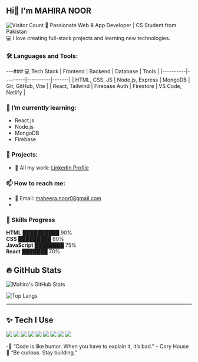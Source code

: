 ## Hi👋 I'm MAHIRA NOOR
![Visitor Count](https://komarev.com/ghpvc/?username=developer-mahira&style=flat&color=blue)
🌟 Passionate Web & App Developer | CS Student from Pakistan  
💻 I love creating full-stack projects and learning new technologies.

### 🛠️ Languages and Tools:
---### 💻 Tech Stack
| Frontend | Backend | Database | Tools |
|----------|---------|----------|-------|
| HTML, CSS, JS | Node.js, Express | MongoDB | Git, GitHub, Vite |
| React, Tailwind | Firebase Auth | Firestore | VS Code, Netlify |

### 🌱 I’m currently learning:
- React.js
- Node.js
- MongoDB
- Firebase

### 💼 Projects:
- 📂 All my work: [LinkedIn Profile](https://www.linkedin.com/in/your-link/)

### 📫 How to reach me:
- 📧 Email: [maheera.noor08gmail.com](mailto:maheera.noor08@gmail.com)
- 
### 🚀 Skills Progress
**HTML** ██████████ 90%  
**CSS** █████████ 80%  
**JavaScript** ████████ 75%  
**React** ███████ 70%

## 🔥 GitHub Stats

![Mahira's GitHub Stats](https://github-readme-stats.vercel.app/api?username=developer-mahira&show_icons=true&theme=tokyonight)

![Top Langs](https://github-readme-stats.vercel.app/api/top-langs/?username=developer-mahira&layout=compact&theme=tokyonight)

---

## ✨ Tech I Use

<img src="https://img.shields.io/badge/HTML5-orange?style=for-the-badge&logo=html5&logoColor=white"/>
<img src="https://img.shields.io/badge/CSS3-blue?style=for-the-badge&logo=css3&logoColor=white"/>
<img src="https://img.shields.io/badge/JavaScript-yellow?style=for-the-badge&logo=javascript&logoColor=black"/>
<img src="https://img.shields.io/badge/React-black?style=for-the-badge&logo=react&logoColor=cyan"/>
<img src="https://img.shields.io/badge/Node.js-green?style=for-the-badge&logo=node.js&logoColor=white"/>
<img src="https://img.shields.io/badge/Firebase-ffca28?style=for-the-badge&logo=firebase&logoColor=black"/>
<img src="https://img.shields.io/badge/MongoDB-darkgreen?style=for-the-badge&logo=mongodb&logoColor=white"/>
<img src="https://img.shields.io/badge/TailwindCSS-38b2ac?style=for-the-badge&logo=tailwind-css&logoColor=white"/>
<img src="https://img.shields.io/badge/Git-black?style=for-the-badge&logo=git&logoColor=orange"/>

-💬 “Code is like humor. When you have to explain it, it’s bad.” – Cory House  
🌟 “Be curious. Stay building.”
